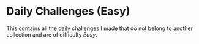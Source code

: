 # Daily Challenges (Easy)

This contains all the daily challenges I made that do not belong to another collection and are of difficulty *Easy*.

